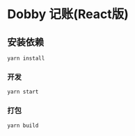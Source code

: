 # Dobby 记账(React版)

## 安装依赖
```
yarn install
```

### 开发
```
yarn start
```

### 打包
```
yarn build
```
